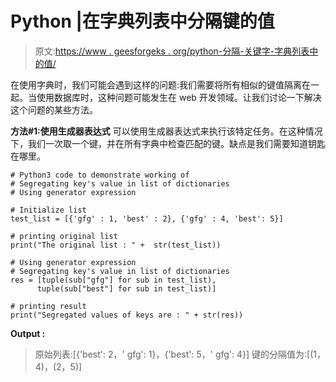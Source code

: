 # Python |在字典列表中分隔键的值

> 原文:[https://www . geesforgeks . org/python-分隔-关键字-字典列表中的值/](https://www.geeksforgeeks.org/python-segregating-keys-value-in-list-of-dictionaries/)

在使用字典时，我们可能会遇到这样的问题:我们需要将所有相似的键值隔离在一起。当使用数据库时，这种问题可能发生在 web 开发领域。让我们讨论一下解决这个问题的某些方法。

**方法#1:使用生成器表达式**
可以使用生成器表达式来执行该特定任务。在这种情况下，我们一次取一个键，并在所有字典中检查匹配的键。缺点是我们需要知道钥匙在哪里。

```
# Python3 code to demonstrate working of
# Segregating key's value in list of dictionaries
# Using generator expression

# Initialize list
test_list = [{'gfg' : 1, 'best' : 2}, {'gfg' : 4, 'best': 5}]

# printing original list
print("The original list : " +  str(test_list))

# Using generator expression
# Segregating key's value in list of dictionaries
res = [tuple(sub["gfg"] for sub in test_list),
      tuple(sub["best"] for sub in test_list)]

# printing result 
print("Segregated values of keys are : " + str(res))
```

**Output :**

> 原始列表:[{'best': 2，' gfg': 1}，{'best': 5，' gfg': 4}]
> 键的分隔值为:[(1，4)，(2，5)]
